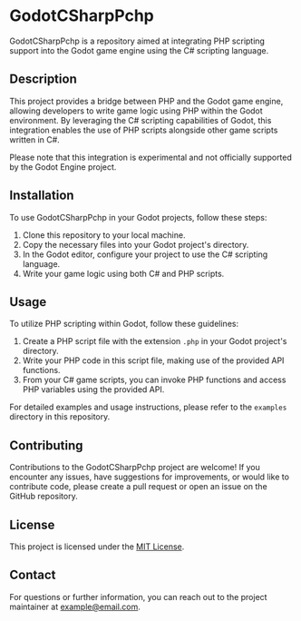 # GodotCSharpPchp

GodotCSharpPchp is a repository aimed at integrating PHP scripting support into the Godot game engine using the C# scripting language.

## Description

This project provides a bridge between PHP and the Godot game engine, allowing developers to write game logic using PHP within the Godot environment. By leveraging the C# scripting capabilities of Godot, this integration enables the use of PHP scripts alongside other game scripts written in C#.

Please note that this integration is experimental and not officially supported by the Godot Engine project.

## Installation

To use GodotCSharpPchp in your Godot projects, follow these steps:

1. Clone this repository to your local machine.
2. Copy the necessary files into your Godot project's directory.
3. In the Godot editor, configure your project to use the C# scripting language.
4. Write your game logic using both C# and PHP scripts.

## Usage

To utilize PHP scripting within Godot, follow these guidelines:

1. Create a PHP script file with the extension `.php` in your Godot project's directory.
2. Write your PHP code in this script file, making use of the provided API functions.
3. From your C# game scripts, you can invoke PHP functions and access PHP variables using the provided API.

For detailed examples and usage instructions, please refer to the `examples` directory in this repository.

## Contributing

Contributions to the GodotCSharpPchp project are welcome! If you encounter any issues, have suggestions for improvements, or would like to contribute code, please create a pull request or open an issue on the GitHub repository.

## License

This project is licensed under the [MIT License](https://opensource.org/licenses/MIT).

## Contact

For questions or further information, you can reach out to the project maintainer at example@email.com.
